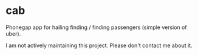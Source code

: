 # cab
Phonegap app for hailing finding / finding passengers (simple version of uber).

I am not actively maintaining this project.  Please don't contact me about it.
